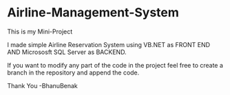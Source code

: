 # Airline-Management-System

This is my Mini-Project

I made simple Airline Reservation System using VB.NET as FRONT END AND Micrososft SQL Server as BACKEND.

If you want to modify any part of the code in the project feel free to create a branch in the repository and append the code.

Thank You
      -BhanuBenak
